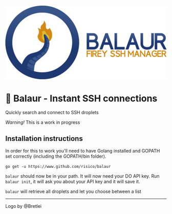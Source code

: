 ![balaur logo](logo.png)

# :dragon: Balaur - Instant SSH connections
Quickly search and connect to SSH droplets


*Warning!* This is a work in progress


## Installation instructions
In order for this to work you'll need to have Golang installed and GOPATH set correctly (including the GOPATH/bin folder).

```go get -u https://www.github.com/risico/balaur```

`balaur` should now be in your path. It will now need your DO API key. Run `balaur init`, it will ask you about your API key and it will save it.

`balaur` will retrieve all droplets and let you choose between a list



--- 
Logo by @Bretlei
